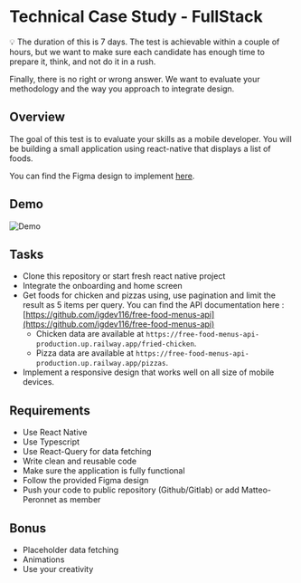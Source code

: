 # Technical Case Study - FullStack

<aside>
💡 The duration of this is 7 days. The test is achievable within a couple of hours, but we want to make sure each candidate has enough time to prepare it, think, and not do it in a rush.

Finally, there is no right or wrong answer. We want to evaluate your methodology and the way you approach to integrate design.

</aside>

## Overview

The goal of this test is to evaluate your skills as a mobile developer. You will be building a small application using react-native that displays a list of foods.

You can find the Figma design to implement [here](https://www.figma.com/file/wcenN7ogtU81WAhem9z4w4/react-native-app-tech-test?type=design&node-id=0%3A1&mode=design&t=Add5ZqojNIZDT03P-1).

## Demo

![Demo](doc/demo.gif)

## Tasks

- Clone this repository or start fresh react native project
- Integrate the onboarding and home screen
- Get foods for chicken and pizzas using, use pagination and limit the result as 5 items per query. You can find the API documentation here : [https://github.com/igdev116/free-food-menus-api](https://github.com/igdev116/free-food-menus-api)
  - Chicken data are available at `https://free-food-menus-api-production.up.railway.app/fried-chicken`.
  - Pizza data are available at `https://free-food-menus-api-production.up.railway.app/pizzas`.
- Implement a responsive design that works well on all size of mobile devices.

## Requirements

- Use React Native
- Use Typescript
- Use React-Query for data fetching
- Write clean and reusable code
- Make sure the application is fully functional
- Follow the provided Figma design
- Push your code to public repository (Github/Gitlab) or add Matteo-Peronnet as member

## Bonus

- Placeholder data fetching
- Animations
- Use your creativity
